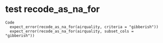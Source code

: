 # test recode_as_na_for

    Code
      expect_error(recode_as_na_for(airquality, criteria = "gibberish"))
      expect_error(recode_as_na_for(airquality, subset_cols = "gibberish"))

